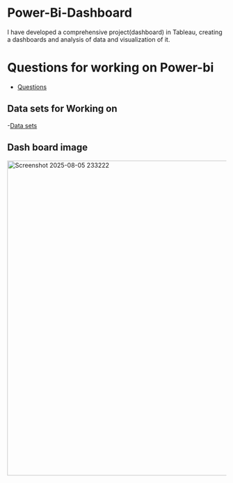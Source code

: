 # Power-Bi-Dashboard
I have developed a comprehensive project(dashboard) in Tableau, creating a dashboards and analysis of data and visualization of it.

# Questions for working on Power-bi
- <a href="https://github.com/SandyBGowda/Power-Bi-Dashboard/commit/fd26b84bcd385eb0af9f5fda2c2596168d596e97">Questions </a>

## Data sets for Working on
-<a href="https://github.com/SandyBGowda/Power-Bi-Dashboard/commit/d9a171744b4785ca80091c9aeff9a66100675800">Data sets </a>

## Dash board image
<img width="1354" height="724" alt="Screenshot 2025-08-05 233222" src="https://github.com/user-attachments/assets/a6e38ed3-a41b-4f81-bcc3-9e6dd5008c73" />
